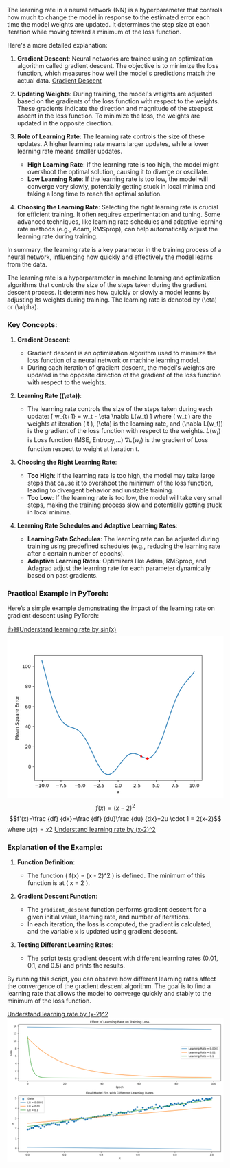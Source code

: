 The learning rate in a neural network (NN) is a hyperparameter that controls how much to change the model in response to the estimated error each time the model weights are updated. It determines the step size at each iteration while moving toward a minimum of the loss function.

Here's a more detailed explanation:

1. **Gradient Descent**: Neural networks are trained using an optimization algorithm called gradient descent. The objective is to minimize the loss function, which measures how well the model's predictions match the actual data.
[Gradient Descent](gradient.md)

2. **Updating Weights**: During training, the model's weights are adjusted based on the gradients of the loss function with respect to the weights. These gradients indicate the direction and magnitude of the steepest ascent in the loss function. To minimize the loss, the weights are updated in the opposite direction.

3. **Role of Learning Rate**: The learning rate controls the size of these updates. A higher learning rate means larger updates, while a lower learning rate means smaller updates.

   - **High Learning Rate**: If the learning rate is too high, the model might overshoot the optimal solution, causing it to diverge or oscillate.
   - **Low Learning Rate**: If the learning rate is too low, the model will converge very slowly, potentially getting stuck in local minima and taking a long time to reach the optimal solution.

4. **Choosing the Learning Rate**: Selecting the right learning rate is crucial for efficient training. It often requires experimentation and tuning. Some advanced techniques, like learning rate schedules and adaptive learning rate methods (e.g., Adam, RMSprop), can help automatically adjust the learning rate during training.

In summary, the learning rate is a key parameter in the training process of a neural network, influencing how quickly and effectively the model learns from the data.

The learning rate is a hyperparameter in machine learning and optimization algorithms that controls the size of the steps taken during the gradient descent process. It determines how quickly or slowly a model learns by adjusting its weights during training. The learning rate is denoted by \(\eta\) or \(\alpha\).

### Key Concepts:

1. **Gradient Descent**:
   - Gradient descent is an optimization algorithm used to minimize the loss function of a neural network or machine learning model.
   - During each iteration of gradient descent, the model's weights are updated in the opposite direction of the gradient of the loss function with respect to the weights.

2. **Learning Rate (\(\eta\))**:
   - The learning rate controls the size of the steps taken during each update:
     \[
     w_{t+1} = w_t - \eta \nabla L(w_t)
     \]
     where \( w_t \) are the weights at iteration \( t \), \(\eta\) is the learning rate, and \(\nabla L(w_t)\) is the gradient of the loss function with respect to the weights.
$L(w_t)$ is Loss function (MSE, Entropy,...)
$\nabla L(w_t)$ is the gradient of Loss function respect to weight at iteration t.

3. **Choosing the Right Learning Rate**:
   - **Too High**: If the learning rate is too high, the model may take large steps that cause it to overshoot the minimum of the loss function, leading to divergent behavior and unstable training.
   - **Too Low**: If the learning rate is too low, the model will take very small steps, making the training process slow and potentially getting stuck in local minima.

4. **Learning Rate Schedules and Adaptive Learning Rates**:
   - **Learning Rate Schedules**: The learning rate can be adjusted during training using predefined schedules (e.g., reducing the learning rate after a certain number of epochs).
   - **Adaptive Learning Rates**: Optimizers like Adam, RMSprop, and Adagrad adjust the learning rate for each parameter dynamically based on past gradients.

### Practical Example in PyTorch:

Here’s a simple example demonstrating the impact of the learning rate on gradient descent using PyTorch:

[👍😄Understand learning rate by sin(x)](../src/learningRate.py)
![](images/learningRate.png)
$$f(x)=(x-2)^2$$
$$f'(x)=\frac {df} {dx}=\frac {df} {du}\frac {du} {dx}=2u \cdot 1 = 2(x-2)$$
where $u(x)=x2$
[Understand learning rate by (x-2)^2](../src/learningRate1.py)


### Explanation of the Example:

1. **Function Definition**:
   - The function \( f(x) = (x - 2)^2 \) is defined. The minimum of this function is at \( x = 2 \).

2. **Gradient Descent Function**:
   - The `gradient_descent` function performs gradient descent for a given initial value, learning rate, and number of iterations.
   - In each iteration, the loss is computed, the gradient is calculated, and the variable `x` is updated using gradient descent.

3. **Testing Different Learning Rates**:
   - The script tests gradient descent with different learning rates (0.01, 0.1, and 0.5) and prints the results.

By running this script, you can observe how different learning rates affect the convergence of the gradient descent algorithm. The goal is to find a learning rate that allows the model to converge quickly and stably to the minimum of the loss function.

[Understand learning rate by (x-2)^2](../src/learningRate2.py)
![](images/learningRate2.png)